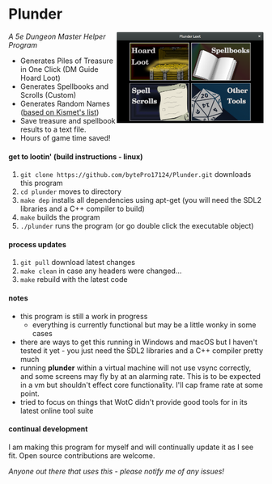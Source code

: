 # Plunder

<img src="plunder_screenshot_main_menu.png" height="180px" align="right">

*A 5e Dungeon Master Helper Program*

* Generates Piles of Treasure in One Click (DM Guide Hoard Loot)
* Generates Spellbooks and Scrolls (Custom)
* Generates Random Names ([based on Kismet's list](http://www.dnd.kismetrose.com/pdfs/KismetsFantasyNames.pdf))
* Save treasure and spellbook results to a text file.
* Hours of game time saved!

#### get to lootin' (build instructions - linux)

1. ````git clone https://github.com/bytePro17124/Plunder.git```` downloads this program
2. ````cd plunder```` moves to directory
3. ````make dep```` installs all dependencies using apt-get (you will need the SDL2 libraries and a C++ compiler to build)
4. ````make```` builds the program
5. ````./plunder```` runs the program  (or go double click the executable object)

#### process updates

1. ````git pull```` download latest changes
2. ````make clean```` in case any headers were changed...
3. ````make```` rebuild with the latest code

#### notes

* this program is still a work in progress
	* everything is currently functional but may be a little wonky in some cases
* there are ways to get this running in Windows and macOS but I haven't tested it yet - you just need the SDL2 libraries and a C++ compiler pretty much
* running **plunder** within a virtual machine will not use vsync correctly, and some screens may fly by at an alarming rate. This is to be expected in a vm but shouldn't effect core functionality. I'll cap frame rate at some point.
* tried to focus on things that WotC didn't provide good tools for in its latest online tool suite

#### continual development
I am making this program for myself and will continually update it as I see fit. Open source contributions are welcome.

*Anyone out there that uses this - please notify me of any issues!*
